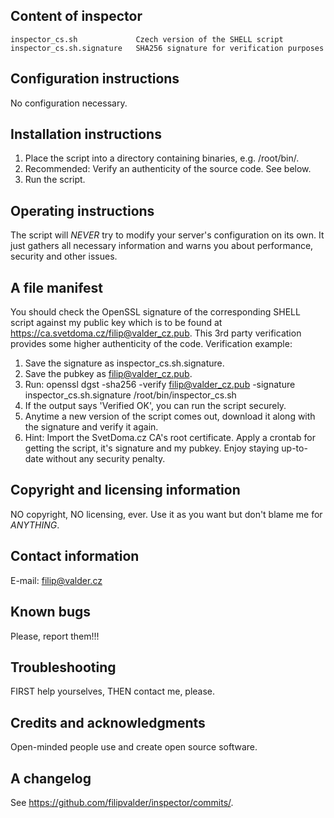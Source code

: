 Content of inspector
--------------------
    inspector_cs.sh             Czech version of the SHELL script
    inspector_cs.sh.signature   SHA256 signature for verification purposes

Configuration instructions
--------------------------
No configuration necessary.

Installation instructions
-------------------------
 1. Place the script into a directory containing binaries, e.g. /root/bin/.
 2. Recommended: Verify an authenticity of the source code. See below.
 3. Run the script.

Operating instructions
----------------------
The script will *NEVER* try to modify your server's configuration on
its own. It just gathers all necessary information and warns you about
performance, security and other issues.

A file manifest
---------------
You should check the OpenSSL signature of the corresponding
SHELL script against my public key which is to be found at
https://ca.svetdoma.cz/filip@valder_cz.pub. This 3rd party verification
provides some higher authenticity of the code. Verification example:
 1. Save the signature as inspector_cs.sh.signature.
 2. Save the pubkey as filip@valder_cz.pub.
 3. Run: openssl dgst -sha256 -verify filip@valder_cz.pub -signature \
    inspector_cs.sh.signature /root/bin/inspector_cs.sh
 4. If the output says 'Verified OK', you can run the script securely.
 5. Anytime a new version of the script comes out, download it along with
    the signature and verify it again.
 6. Hint: Import the SvetDoma.cz CA's root certificate. Apply a crontab
    for getting the script, it's signature and my pubkey. Enjoy staying
    up-to-date without any security penalty.

Copyright and licensing information
-----------------------------------
NO copyright, NO licensing, ever. Use it as you want but don't blame me
for *ANYTHING*.

Contact information
-------------------
E-mail: filip@valder.cz

Known bugs
----------
Please, report them!!!

Troubleshooting
---------------
FIRST help yourselves, THEN contact me, please.

Credits and acknowledgments
---------------------------
Open-minded people use and create open source software.

A changelog
-----------
See https://github.com/filipvalder/inspector/commits/.
